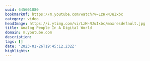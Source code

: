 ```yaml
---
uuid: 645601080
bookmarkOf: https://m.youtube.com/watch?v=LzH-NJuIxbc
category: video
headImage: https://i.ytimg.com/vi/LzH-NJuIxbc/maxresdefault.jpg
title: Analog People In A Digital World
domain: m.youtube.com
description: 
tags: []
date: '2023-01-26T19:45:12.232Z'
highlights: 
---
```




